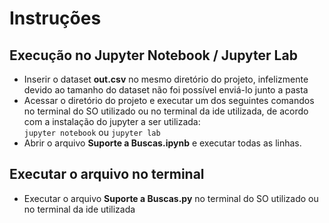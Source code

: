 # Instruções

## Execução no Jupyter Notebook / Jupyter Lab

- Inserir o dataset **out.csv** no mesmo diretório do projeto, infelizmente devido ao tamanho do dataset não foi possível enviá-lo junto a pasta
- Acessar o diretório do projeto e executar um dos seguintes comandos no terminal do SO utilizado ou no terminal da ide utilizada, de acordo com a instalação do jupyter a ser utilizada: <br>
   ```jupyter notebook``` ou ```jupyter lab```
 - Abrir o arquivo **Suporte a Buscas.ipynb** e executar todas as linhas.
 
 ## Executar o arquivo no terminal
 - Executar o arquivo **Suporte a Buscas.py** no terminal do SO utilizado ou no terminal da ide utilizada